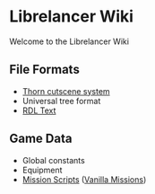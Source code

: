 # Librelancer Wiki

Welcome to the Librelancer Wiki


## File Formats

- [Thorn cutscene system](thn/thorn.md)
- Universal tree format
- [RDL Text](formats/rdl.md)

## Game Data

- Global constants
- Equipment
- [Mission Scripts](msn/scripts.md) ([Vanilla Missions](msn/vanilla.md))
